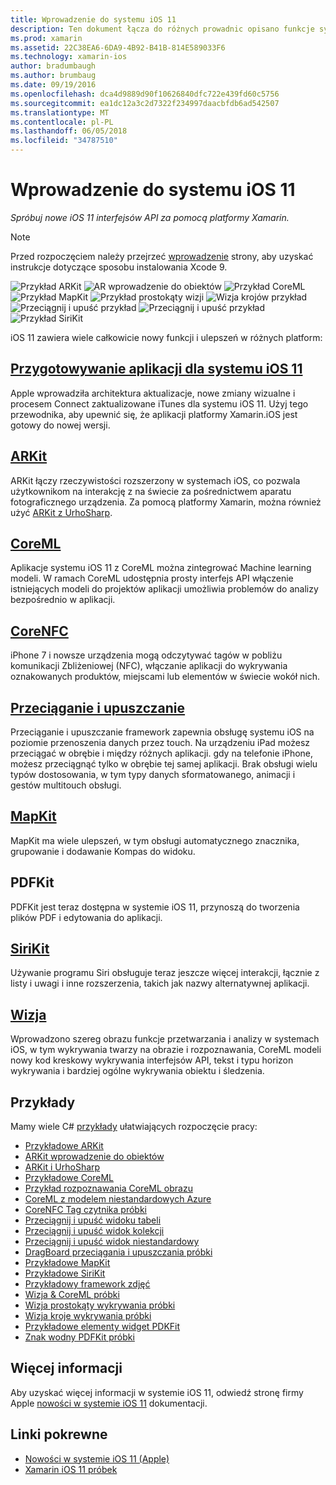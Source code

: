 ```yaml
---
title: Wprowadzenie do systemu iOS 11
description: Ten dokument łącza do różnych prowadnic opisano funkcje systemu IOS, 11, w tym ARKit, CoreML MapKit, PDFKit, SiriKit, framework wizja i więcej.
ms.prod: xamarin
ms.assetid: 22C38EA6-6DA9-4B92-B41B-814E589033F6
ms.technology: xamarin-ios
author: bradumbaugh
ms.author: brumbaug
ms.date: 09/19/2016
ms.openlocfilehash: dca4d9889d90f10626840dfc722e439fd60c5756
ms.sourcegitcommit: ea1dc12a3c2d7322f234997daacbfdb6ad542507
ms.translationtype: MT
ms.contentlocale: pl-PL
ms.lasthandoff: 06/05/2018
ms.locfileid: "34787510"
---
```

# <a name="introduction-to-ios-11"></a>Wprowadzenie do systemu iOS 11

_Spróbuj nowe iOS 11 interfejsów API za pomocą platformy Xamarin._

> [!NOTE]
> Przed rozpoczęciem należy przejrzeć [wprowadzenie](get-started.md) strony, aby uzyskać instrukcje dotyczące sposobu instalowania Xcode 9.

![Przykład ARKit](images/arkit.png) ![AR wprowadzenie do obiektów](images/arkit2.png) ![Przykład CoreML](images/coreml.png) ![Przykład MapKit](images/mapkit.png) ![Przykład prostokąty wizji](images/vision1.png) ![Wizja krojów przykład](images/vision2.png) ![Przeciągnij i upuść przykład](images/drag-drop.png) ![Przeciągnij i upuść przykład](images/drag-drop2.png) ![Przykład SiriKit](images/sirikit.png)

iOS 11 zawiera wiele całkowicie nowy funkcji i ulepszeń w różnych platform:

## <a name="preparing-your-app-for-ios-11updating-your-appindexmd"></a>[Przygotowywanie aplikacji dla systemu iOS 11](updating-your-app/index.md)

Apple wprowadziła architektura aktualizacje, nowe zmiany wizualne i procesem Connect zaktualizowane iTunes dla systemu iOS 11. Użyj tego przewodnika, aby upewnić się, że aplikacji platformy Xamarin.iOS jest gotowy do nowej wersji.

## <a name="arkitarkitindexmd"></a>[ARKit](arkit/index.md)

ARKit łączy rzeczywistości rozszerzony w systemach iOS, co pozwala użytkownikom na interakcję z na świecie za pośrednictwem aparatu fotograficznego urządzenia.
Za pomocą platformy Xamarin, można również użyć [ARKit z UrhoSharp](arkit/urhosharp.md).

## <a name="coremlcoremlmd"></a>[CoreML](coreml.md)

Aplikacje systemu iOS 11 z CoreML można zintegrować Machine learning modeli. W ramach CoreML udostępnia prosty interfejs API włączenie istniejących modeli do projektów aplikacji umożliwia problemów do analizy bezpośrednio w aplikacji.

## <a name="corenfccorenfcmd"></a>[CoreNFC](corenfc.md)

iPhone 7 i nowsze urządzenia mogą odczytywać tagów w pobliżu komunikacji Zbliżeniowej (NFC), włączanie aplikacji do wykrywania oznakowanych produktów, miejscami lub elementów w świecie wokół nich.

## <a name="drag-and-dropdrag-and-dropmd"></a>[Przeciąganie i upuszczanie](drag-and-drop.md)

Przeciąganie i upuszczanie framework zapewnia obsługę systemu iOS na poziomie przenoszenia danych przez touch. Na urządzeniu iPad możesz przeciągać w obrębie i między różnych aplikacji. gdy na telefonie iPhone, możesz przeciągnąć tylko w obrębie tej samej aplikacji. Brak obsługi wielu typów dostosowania, w tym typy danych sformatowanego, animacji i gestów multitouch obsługi.

## <a name="mapkitmapkitmd"></a>[MapKit](mapkit.md)

MapKit ma wiele ulepszeń, w tym obsługi automatycznego znacznika, grupowanie i dodawanie Kompas do widoku.

## <a name="pdfkit"></a>PDFKit

PDFKit jest teraz dostępna w systemie iOS 11, przynoszą do tworzenia plików PDF i edytowania do aplikacji.

## <a name="sirikitsirikitmd"></a>[SiriKit](sirikit.md)

Używanie programu Siri obsługuje teraz jeszcze więcej interakcji, łącznie z listy i uwagi i inne rozszerzenia, takich jak nazwy alternatywnej aplikacji.

## <a name="visionvisionmd"></a>[Wizja](vision.md)

Wprowadzono szereg obrazu funkcje przetwarzania i analizy w systemach iOS, w tym wykrywania twarzy na obrazie i rozpoznawania, CoreML modeli nowy kod kreskowy wykrywania interfejsów API, tekst i typu horizon wykrywania i bardziej ogólne wykrywania obiektu i śledzenia.

## <a name="samples"></a>Przykłady

Mamy wiele C# [przykłady](https://developer.xamarin.com/samples/ios/iOS11/) ułatwiających rozpoczęcie pracy:

* [Przykładowe ARKit](https://developer.xamarin.com/samples/monotouch/ios11/ARKitSample/)
* [ARKit wprowadzenie do obiektów](https://developer.xamarin.com/samples/monotouch/ios11/ARKitPlacingObjects/)
* [ARKit i UrhoSharp](arkit/urhosharp.md)
* [Przykładowe CoreML](https://developer.xamarin.com/samples/monotouch/ios11/CoreML)
* [Przykład rozpoznawania CoreML obrazu](https://developer.xamarin.com/samples/monotouch/ios11/CoreMLImageRecognition)
* [CoreML z modelem niestandardowych Azure](https://developer.xamarin.com/samples/monotouch/ios11/CoreMLAzureModel)
* [CoreNFC Tag czytnika próbki](https://developer.xamarin.com/samples/monotouch/ios11/NFCTagReader/)
* [Przeciągnij i upuść widoku tabeli](https://developer.xamarin.com/samples/monotouch/ios11/DragAndDropTableView)
* [Przeciągnij i upuść widok kolekcji](https://developer.xamarin.com/samples/monotouch/ios11/DragAndDropCollectionView)
* [Przeciągnij i upuść widok niestandardowy](https://developer.xamarin.com/samples/monotouch/ios11/DragAndDropCustomView)
* [DragBoard przeciągania i upuszczania próbki](https://developer.xamarin.com/samples/monotouch/ios11/DragAndDropDragBoard)
* [Przykładowe MapKit](https://developer.xamarin.com/samples/monotouch/ios11/MapKitSample)
* [Przykładowe SiriKit](https://developer.xamarin.com/samples/monotouch/ios11/SiriKitSample/)
* [Przykładowy framework zdjęć](https://developer.xamarin.com/samples/monotouch/ios11/SamplePhotoApp/)
* [Wizja & CoreML próbki](https://developer.xamarin.com/samples/monotouch/ios11/CoreMLVision)
* [Wizja prostokąty wykrywania próbki](https://developer.xamarin.com/samples/monotouch/ios11/VisionRects)
* [Wizja kroje wykrywania próbki](https://developer.xamarin.com/samples/monotouch/ios11/VisionFaces)
* [Przykładowe elementy widget PDKFit](https://developer.xamarin.com/samples/monotouch/ios11/PDFAnnotationWidgetsAdvanced)
* [Znak wodny PDFKit próbki](https://developer.xamarin.com/samples/monotouch/ios11/PDFDocumentWatermark)

## <a name="more-information"></a>Więcej informacji

Aby uzyskać więcej informacji w systemie iOS 11, odwiedź stronę firmy Apple [nowości w systemie iOS 11](https://developer.apple.com/ios/) dokumentacji.


## <a name="related-links"></a>Linki pokrewne

- [Nowości w systemie iOS 11 (Apple)](https://developer.apple.com/ios/)
- [Xamarin iOS 11 próbek](https://developer.xamarin.com/samples/ios/iOS11/)
